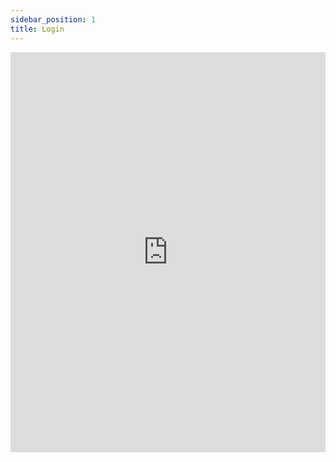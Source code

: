 ```yaml
---
sidebar_position: 1
title: Login 
---
```


<iframe src="https://scribehow.com/embed/Login_to_Pooger_website_using_email_and_password__w9SecyI_SNWWhIpG1YxrWw?as=scrollable&skipIntro=true" width="100%" height="640" allowfullscreen frameborder="0"></iframe>